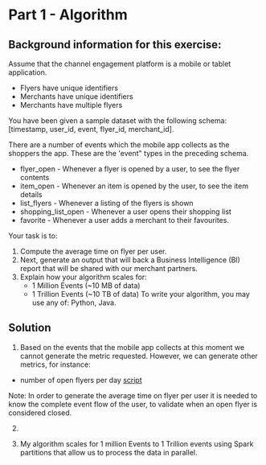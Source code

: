 # Part 1 - Algorithm

## Background information for this exercise:
Assume that the channel engagement platform is a mobile or tablet application. 
- Flyers have unique identifiers 
- Merchants have unique identifiers
- Merchants have multiple flyers

You have been given a sample dataset with the following schema: [timestamp, user_id, event, flyer_id, merchant_id]. 

There are a number of events which the mobile app collects as the shoppers the app. These are the 'event" types in the preceding schema.
- flyer_open - Whenever a flyer is opened by a user, to see the flyer contents 
- item_open  - Whenever an item is opened by the user, to see the item details 
- list_flyers  - Whenever a listing of the flyers is shown 
- shopping_list_open - Whenever a user opens their shopping list 
- favorite - Whenever a user adds a merchant to their favourites.
   
   
Your task is to:
1. Compute the average time on flyer per user.
2. Next, generate an output that will back a Business Intelligence (Bl) report that will be shared with our merchant partners.
3. Explain how your algorithm scales for:
   - 1 Million Events (~10 MB of data) 
   - 1 Trillion Events (~10 TB of data)
To write your algorithm, you may use any of: Python, Java.

## Solution
1. Based on the events that the mobile app collects at this moment we cannot generate the metric requested. However, we can generate other metrics, for instance:
- number of open flyers per day [script](https://github.com/limavi2015/platform_solution/blob/main/first_part/script.ipynb)

Note: In order to generate the average time on flyer per user it is needed to know the complete event flow of the user, to validate when an open flyer is considered closed.

2. 


3. My algorithm scales for 1 million Events to 1 Trillion events using Spark partitions that allow us to process the data in parallel.


